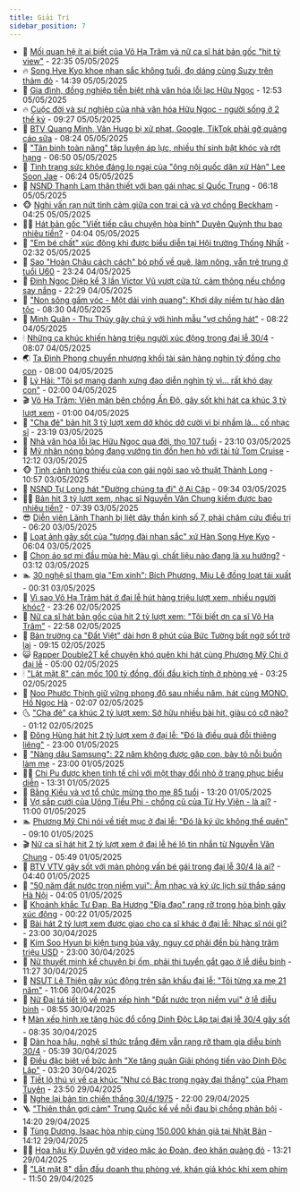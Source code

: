 ```yaml
---
title: Giải Trí
sidebar_position: 7
---
```


<!-- dantri-giai-tri:START -->
- 🤩 [Mối quan hệ ít ai biết của Võ Hạ Trâm và nữ ca sĩ hát bản gốc &quot;hit tỷ view&quot;](https://dantri.com.vn/giai-tri/moi-quan-he-it-ai-biet-cua-vo-ha-tram-va-nu-ca-si-hat-ban-goc-hit-ty-view-20250505160709240.htm) - 22:35 05/05/2025
- 🔥 [Song Hye Kyo khoe nhan sắc không tuổi, đọ dáng cùng Suzy trên thảm đỏ](https://dantri.com.vn/giai-tri/song-hye-kyo-khoe-nhan-sac-khong-tuoi-do-dang-cung-suzy-tren-tham-do-20250505195047042.htm) - 14:39 05/05/2025
- 🚀 [Gia đình, đồng nghiệp tiễn biệt nhà văn hóa lỗi lạc Hữu Ngọc](https://dantri.com.vn/giai-tri/gia-dinh-dong-nghiep-tien-biet-nha-van-hoa-loi-lac-huu-ngoc-20250505180010984.htm) - 12:53 05/05/2025
- 🔥 [Cuộc đời và sự nghiệp của nhà văn hóa Hữu Ngọc - người sống ở 2 thế kỷ](https://dantri.com.vn/giai-tri/cuoc-doi-va-su-nghiep-cua-nha-van-hoa-huu-ngoc-nguoi-song-o-2-the-ky-20250505152731876.htm) - 09:27 05/05/2025
- 🌈 [BTV Quang Minh, Vân Hugo bị xử phạt, Google, TikTok phải gỡ quảng cáo sữa](https://dantri.com.vn/giai-tri/btv-quang-minh-van-hugo-bi-xu-phat-google-tiktok-phai-go-quang-cao-sua-20250505145353833.htm) - 08:24 05/05/2025
- 📝 [&quot;Tân binh toàn năng&quot; tập luyện áp lực, nhiều thí sinh bật khóc và rớt hạng](https://dantri.com.vn/giai-tri/tan-binh-toan-nang-tap-luyen-ap-luc-nhieu-thi-sinh-bat-khoc-va-rot-hang-20250505122737691.htm) - 06:50 05/05/2025
- 💪 [Tình trạng sức khỏe đáng lo ngại của &quot;ông nội quốc dân xứ Hàn&quot; Lee Soon Jae](https://dantri.com.vn/giai-tri/tinh-trang-suc-khoe-dang-lo-ngai-cua-ong-noi-quoc-dan-xu-han-lee-soon-jae-20250505104520860.htm) - 06:24 05/05/2025
- 🤡 [NSND Thanh Lam thân thiết với bạn gái nhạc sĩ Quốc Trung](https://dantri.com.vn/giai-tri/nsnd-thanh-lam-than-thiet-voi-ban-gai-nhac-si-quoc-trung-20250505012806285.htm) - 06:18 05/05/2025
- 🐵 [Nghi vấn rạn nứt tình cảm giữa con trai cả và vợ chồng Beckham](https://dantri.com.vn/giai-tri/nghi-van-ran-nut-tinh-cam-giua-con-trai-ca-va-vo-chong-beckham-20250505102744371.htm) - 04:25 05/05/2025
- 🧑‍🏫 [Hát bản gốc &quot;Viết tiếp câu chuyện hòa bình&quot; Duyên Quỳnh thu bao nhiêu tiền?](https://dantri.com.vn/giai-tri/hat-ban-goc-viet-tiep-cau-chuyen-hoa-binh-duyen-quynh-thu-bao-nhieu-tien-20250505003204546.htm) - 04:04 05/05/2025
- 💂 [&quot;Em bé chất&quot; xúc động khi được biểu diễn tại Hội trường Thống Nhất](https://dantri.com.vn/giai-tri/em-be-chat-xuc-dong-khi-duoc-bieu-dien-tai-hoi-truong-thong-nhat-20250504231240655.htm) - 02:32 05/05/2025
- 🤠 [Sao &quot;Hoàn Châu cách cách&quot; bỏ phố về quê, làm nông, vẫn trẻ trung ở tuổi U60](https://dantri.com.vn/giai-tri/sao-hoan-chau-cach-cach-bo-pho-ve-que-lam-nong-van-tre-trung-o-tuoi-u60-20250504134823151.htm) - 23:24 04/05/2025
- 🫶 [Đinh Ngọc Diệp kể 3 lần Victor Vũ vượt cửa tử, cảm thông nếu chồng say nắng](https://dantri.com.vn/giai-tri/dinh-ngoc-diep-ke-3-lan-victor-vu-vuot-cua-tu-cam-thong-neu-chong-say-nang-20250428172340176.htm) - 22:29 04/05/2025
- 🦏 [&quot;Non sông gấm vóc - Một dải vinh quang&quot;: Khơi dậy niềm tự hào dân tộc](https://dantri.com.vn/giai-tri/non-song-gam-voc-mot-dai-vinh-quang-khoi-day-niem-tu-hao-dan-toc-20250504220621303.htm) - 08:30 04/05/2025
- 🧰 [Minh Quân - Thu Thủy gây chú ý với hình mẫu &quot;vợ chồng hát&quot;](https://dantri.com.vn/giai-tri/minh-quan-thu-thuy-gay-chu-y-voi-hinh-mau-vo-chong-hat-20250504213128224.htm) - 08:22 04/05/2025
- 🕯 [Những ca khúc khiến hàng triệu người xúc động trong đại lễ 30/4](https://dantri.com.vn/giai-tri/nhung-ca-khuc-khien-hang-trieu-nguoi-xuc-dong-trong-dai-le-304-20250503230831773.htm) - 08:07 04/05/2025
- 🌏 [Tạ Đình Phong chuyển nhượng khối tài sản hàng nghìn tỷ đồng cho con](https://dantri.com.vn/giai-tri/ta-dinh-phong-chuyen-nhuong-khoi-tai-san-hang-nghin-ty-dong-cho-con-20250504123327667.htm) - 08:00 04/05/2025
- 🌈 [Lý Hải: &quot;Tôi sợ mang danh xưng đạo diễn nghìn tỷ vì... rất khó dạy con&quot;](https://dantri.com.vn/giai-tri/ly-hai-toi-so-mang-danh-xung-dao-dien-nghin-ty-vi-rat-kho-day-con-20250504084923348.htm) - 02:00 04/05/2025
- 🎬 [Võ Hạ Trâm: Viên mãn bên chồng Ấn Độ, gây sốt khi hát ca khúc 3 tỷ lượt xem](https://dantri.com.vn/giai-tri/vo-ha-tram-vien-man-ben-chong-an-do-gay-sot-khi-hat-ca-khuc-3-ty-luot-xem-20250504003058265.htm) - 01:00 04/05/2025
- 👀 [&quot;Cha đẻ&quot; bản hit 3 tỷ lượt xem dở khóc dở cười vì bị nhầm là... cố nhạc sĩ](https://dantri.com.vn/giai-tri/cha-de-ban-hit-3-ty-luot-xem-do-khoc-do-cuoi-vi-bi-nham-la-co-nhac-si-20250503231702270.htm) - 23:19 03/05/2025
- 🧰 [Nhà văn hóa lỗi lạc Hữu Ngọc qua đời, thọ 107 tuổi](https://dantri.com.vn/giai-tri/nha-van-hoa-loi-lac-huu-ngoc-qua-doi-tho-107-tuoi-20250504015516170.htm) - 23:10 03/05/2025
- 🧰 [Mỹ nhân nóng bỏng đang vướng tin đồn hẹn hò với tài tử Tom Cruise](https://dantri.com.vn/giai-tri/my-nhan-nong-bong-dang-vuong-tin-don-hen-ho-voi-tai-tu-tom-cruise-20250503110716050.htm) - 12:12 03/05/2025
- 🐵 [Tình cảnh túng thiếu của con gái ngôi sao võ thuật Thành Long](https://dantri.com.vn/giai-tri/tinh-canh-tung-thieu-cua-con-gai-ngoi-sao-vo-thuat-thanh-long-20250503115637416.htm) - 10:57 03/05/2025
- 🐘 [NSND Tự Long hát &quot;Đường chúng ta đi&quot; ở Ai Cập](https://dantri.com.vn/giai-tri/nsnd-tu-long-hat-duong-chung-ta-di-o-ai-cap-20250503145833912.htm) - 09:34 03/05/2025
- 🧑‍💻 [Bản hit 3 tỷ lượt xem, nhạc sĩ Nguyễn Văn Chung kiếm được bao nhiêu tiền?](https://dantri.com.vn/giai-tri/ban-hit-3-ty-luot-xem-nhac-si-nguyen-van-chung-kiem-duoc-bao-nhieu-tien-20250502210823302.htm) - 07:39 03/05/2025
- 😎 [Diễn viên Lãnh Thanh bị liệt dây thần kinh số 7, phải châm cứu điều trị](https://dantri.com.vn/giai-tri/dien-vien-lanh-thanh-bi-liet-day-than-kinh-so-7-phai-cham-cuu-dieu-tri-20250503131537789.htm) - 06:20 03/05/2025
- 🧰 [Loạt ảnh gây sốt của &quot;tượng đài nhan sắc&quot; xứ Hàn Song Hye Kyo](https://dantri.com.vn/giai-tri/loat-anh-gay-sot-cua-tuong-dai-nhan-sac-xu-han-song-hye-kyo-20250503123716591.htm) - 06:04 03/05/2025
- 🧰 [Chọn áo sơ mi đầu mùa hè: Màu gì, chất liệu nào đang là xu hướng?](https://dantri.com.vn/giai-tri/chon-ao-so-mi-dau-mua-he-mau-gi-chat-lieu-nao-dang-la-xu-huong-20250424113637767.htm) - 03:12 03/05/2025
- 🏊 [30 nghệ sĩ tham gia &quot;Em xinh&quot;: Bích Phương, Miu Lê đồng loạt tái xuất](https://dantri.com.vn/giai-tri/30-nghe-si-tham-gia-em-xinh-bich-phuong-miu-le-dong-loat-tai-xuat-20250503060655324.htm) - 00:31 03/05/2025
- 🌋 [Vì sao Võ Hạ Trâm hát ở đại lễ hút hàng triệu lượt xem, nhiều người khóc?](https://dantri.com.vn/giai-tri/vi-sao-vo-ha-tram-hat-o-dai-le-hut-hang-trieu-luot-xem-nhieu-nguoi-khoc-20250502181329031.htm) - 23:26 02/05/2025
- 🔭 [Nữ ca sĩ hát bản gốc của hit 2 tỷ lượt xem: &quot;Tôi biết ơn ca sĩ Võ Hạ Trâm&quot;](https://dantri.com.vn/giai-tri/nu-ca-si-hat-ban-goc-cua-hit-2-ty-luot-xem-toi-biet-on-ca-si-vo-ha-tram-20250502152152749.htm) - 22:58 02/05/2025
- 📝 [Bản trường ca &quot;Đất Việt&quot; dài hơn 8 phút của Bức Tường bất ngờ sốt trở lại](https://dantri.com.vn/giai-tri/ban-truong-ca-dat-viet-dai-hon-8-phut-cua-buc-tuong-bat-ngo-sot-tro-lai-20250502160639021.htm) - 09:15 02/05/2025
- 😺 [Rapper Double2T kể chuyện khó quên khi hát cùng Phương Mỹ Chi ở đại lễ](https://dantri.com.vn/giai-tri/rapper-double2t-ke-chuyen-kho-quen-khi-hat-cung-phuong-my-chi-o-dai-le-20250502083242398.htm) - 05:00 02/05/2025
- 🕯 [&quot;Lật mặt 8&quot; cán mốc 100 tỷ đồng, đối đầu kịch tính ở phòng vé](https://dantri.com.vn/giai-tri/lat-mat-8-can-moc-100-ty-dong-doi-dau-kich-tinh-o-phong-ve-20250502093726915.htm) - 03:25 02/05/2025
- 🦄 [Noo Phước Thịnh giữ vững phong độ sau nhiều năm, hát cùng MONO, Hồ Ngọc Hà](https://dantri.com.vn/giai-tri/noo-phuoc-thinh-giu-vung-phong-do-sau-nhieu-nam-hat-cung-mono-ho-ngoc-ha-20250502082746683.htm) - 02:07 02/05/2025
- 🌜 [&quot;Cha đẻ&quot; ca khúc 2 tỷ lượt xem: Sở hữu nhiều bài hit, giàu có cỡ nào?](https://dantri.com.vn/giai-tri/cha-de-ca-khuc-2-ty-luot-xem-so-huu-nhieu-bai-hit-giau-co-co-nao-20250501230749177.htm) - 01:12 02/05/2025
- 👹 [Đông Hùng hát hit 2 tỷ lượt xem ở đại lễ: &quot;Đó là điều quá đỗi thiêng liêng&quot;](https://dantri.com.vn/giai-tri/dong-hung-hat-hit-2-ty-luot-xem-o-dai-le-do-la-dieu-qua-doi-thieng-lieng-20250501142047426.htm) - 23:00 01/05/2025
- 🚀 [&quot;Nàng dâu Samsung&quot;: 22 năm không được gặp con, bày tỏ nỗi buồn làm mẹ](https://dantri.com.vn/giai-tri/nang-dau-samsung-22-nam-khong-duoc-gap-con-bay-to-noi-buon-lam-me-20250501103430165.htm) - 23:00 01/05/2025
- 🧑‍💻 [Chi Pu được khen tinh tế chỉ với một thay đổi nhỏ ở trang phục biểu diễn](https://dantri.com.vn/giai-tri/chi-pu-duoc-khen-tinh-te-chi-voi-mot-thay-doi-nho-o-trang-phuc-bieu-dien-20250501194922212.htm) - 13:31 01/05/2025
- 🦩 [Bằng Kiều và vợ tổ chức mừng thọ mẹ 85 tuổi](https://dantri.com.vn/giai-tri/bang-kieu-va-vo-to-chuc-mung-tho-me-85-tuoi-20250501191657758.htm) - 13:20 01/05/2025
- 💫 [Vợ sắp cưới của Uông Tiểu Phi - chồng cũ của Từ Hy Viên - là ai?](https://dantri.com.vn/giai-tri/vo-sap-cuoi-cua-uong-tieu-phi-chong-cu-cua-tu-hy-vien-la-ai-20250501111009102.htm) - 11:00 01/05/2025
- 🏊 [Phương Mỹ Chi nói về tiết mục ở đại lễ: &quot;Đó là ký ức không thể quên&quot;](https://dantri.com.vn/giai-tri/phuong-my-chi-noi-ve-tiet-muc-o-dai-le-do-la-ky-uc-khong-the-quen-20250501154106955.htm) - 09:10 01/05/2025
- 🎬 [Nữ ca sĩ hát hit 2 tỷ lượt xem ở đại lễ hé lộ tin nhắn từ Nguyễn Văn Chung](https://dantri.com.vn/giai-tri/nu-ca-si-hat-hit-2-ty-luot-xem-o-dai-le-he-lo-tin-nhan-tu-nguyen-van-chung-20250501123817989.htm) - 05:49 01/05/2025
- 💃 [BTV VTV gây sốt với màn phỏng vấn bé gái trong đại lễ 30/4 là ai?](https://dantri.com.vn/giai-tri/btv-vtv-gay-sot-voi-man-phong-van-be-gai-trong-dai-le-304-la-ai-20250501095622090.htm) - 04:40 01/05/2025
- 🌊 [&quot;50 năm đất nước trọn niềm vui&quot;: Âm nhạc và ký ức lịch sử thắp sáng Hà Nội](https://dantri.com.vn/giai-tri/50-nam-dat-nuoc-tron-niem-vui-am-nhac-va-ky-uc-lich-su-thap-sang-ha-noi-20250501103036711.htm) - 04:05 01/05/2025
- 🧰 [Khoảnh khắc Tư Đạp, Ba Hương &quot;Địa đạo&quot; rạng rỡ trong hòa bình gây xúc động](https://dantri.com.vn/giai-tri/khoanh-khac-tu-dap-ba-huong-dia-dao-rang-ro-trong-hoa-binh-gay-xuc-dong-20250430233637029.htm) - 00:22 01/05/2025
- 🦣 [Bài hát 2 tỷ lượt xem được giao cho ca sĩ khác ở đại lễ: Nhạc sĩ nói gì?](https://dantri.com.vn/giai-tri/bai-hat-2-ty-luot-xem-duoc-giao-cho-ca-si-khac-o-dai-le-nhac-si-noi-gi-20250430145512255.htm) - 23:00 30/04/2025
- 🥷 [Kim Soo Hyun bị kiện tụng bủa vây, nguy cơ phải đền bù hàng trăm triệu USD](https://dantri.com.vn/giai-tri/kim-soo-hyun-bi-kien-tung-bua-vay-nguy-co-phai-den-bu-hang-tram-trieu-usd-20250430112155768.htm) - 23:00 30/04/2025
- 🦏 [Nữ thuyết minh kể chuyện bị ốm, phải thi tuyển gắt gao ở lễ diễu binh](https://dantri.com.vn/giai-tri/nu-thuyet-minh-ke-chuyen-bi-om-phai-thi-tuyen-gat-gao-o-le-dieu-binh-20250430161837365.htm) - 11:27 30/04/2025
- 🫶 [NSƯT Lê Thiện gây xúc động trên sân khấu đại lễ: &quot;Tôi từng xa mẹ 21 năm&quot;](https://dantri.com.vn/giai-tri/nsut-le-thien-gay-xuc-dong-tren-san-khau-dai-le-toi-tung-xa-me-21-nam-20250430153846111.htm) - 11:06 30/04/2025
- 💼 [Nữ Đại tá tiết lộ về màn xếp hình &quot;Đất nước trọn niềm vui&quot; ở lễ diễu binh](https://dantri.com.vn/giai-tri/nu-dai-ta-tiet-lo-ve-man-xep-hinh-dat-nuoc-tron-niem-vui-o-le-dieu-binh-20250430134725155.htm) - 08:55 30/04/2025
- 🕴 [Màn xếp hình xe tăng húc đổ cổng Dinh Độc Lập tại đại lễ 30/4 gây sốt](https://dantri.com.vn/giai-tri/man-xep-hinh-xe-tang-huc-do-cong-dinh-doc-lap-tai-dai-le-304-gay-sot-20250430130446938.htm) - 08:35 30/04/2025
- 🐲 [Dàn hoa hậu, nghệ sĩ thức trắng đêm vẫn rạng rỡ tham gia diễu binh 30/4](https://dantri.com.vn/giai-tri/dan-hoa-hau-nghe-si-thuc-trang-dem-van-rang-ro-tham-gia-dieu-binh-304-20250430102356401.htm) - 05:39 30/04/2025
- 🐘 [Điều đặc biệt về bức ảnh &quot;Xe tăng quân Giải phóng tiến vào Dinh Độc Lập&quot;](https://dantri.com.vn/giai-tri/dieu-dac-biet-ve-buc-anh-xe-tang-quan-giai-phong-tien-vao-dinh-doc-lap-20250430020041147.htm) - 03:20 30/04/2025
- 🤭 [Tiết lộ thú vị về ca khúc &quot;Như có Bác trong ngày đại thắng&quot; của Phạm Tuyên](https://dantri.com.vn/giai-tri/tiet-lo-thu-vi-ve-ca-khuc-nhu-co-bac-trong-ngay-dai-thang-cua-pham-tuyen-20250430035247287.htm) - 23:50 29/04/2025
- 💯 [Nghe lại bản tin chiến thắng 30/4/1975](https://dantri.com.vn/giai-tri/nghe-lai-ban-tin-chien-thang-3041975-20250429124046067.htm) - 22:00 29/04/2025
- 🪜 [&quot;Thiên thần gợi cảm&quot; Trung Quốc kể về nỗi đau bị chồng phản bội](https://dantri.com.vn/giai-tri/thien-than-goi-cam-trung-quoc-ke-ve-noi-dau-bi-chong-phan-boi-20250429115459338.htm) - 14:20 29/04/2025
- 👹 [Tùng Dương, Isaac hòa nhịp cùng 150.000 khán giả tại Nhật Bản](https://dantri.com.vn/giai-tri/tung-duong-isaac-hoa-nhip-cung-150000-khan-gia-tai-nhat-ban-20250429204238143.htm) - 14:12 29/04/2025
- 🧑‍🏫 [Hoa hậu Kỳ Duyên gỡ video mặc áo Đoàn, đeo khăn quàng đỏ](https://dantri.com.vn/giai-tri/hoa-hau-ky-duyen-go-video-mac-ao-doan-deo-khan-quang-do-20250429193901253.htm) - 13:21 29/04/2025
- 🐘 [&quot;Lật mặt 8&quot; dẫn đầu doanh thu phòng vé, khán giả khóc khi xem phim](https://dantri.com.vn/giai-tri/lat-mat-8-dan-dau-doanh-thu-phong-ve-khan-gia-khoc-khi-xem-phim-20250429175153964.htm) - 11:50 29/04/2025<!-- dantri-giai-tri:END -->
